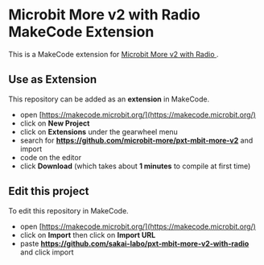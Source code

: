 
# Microbit More v2 with Radio MakeCode Extension

This is a MakeCode extension for [Microbit More v2 with Radio ](https://sakai-labo.github.io/microbitMorev2-with-Radio.github.io/index-ja.html).

## Use as Extension

This repository can be added as an **extension** in MakeCode.

* open [https://makecode.microbit.org/](https://makecode.microbit.org/)
* click on **New Project**
* click on **Extensions** under the gearwheel menu
* search for **https://github.com/microbit-more/pxt-mbit-more-v2** and import
* code on the editor
* click **Download** (which takes about **1 minutes** to compile at first time)

## Edit this project 

To edit this repository in MakeCode.

* open [https://makecode.microbit.org/](https://makecode.microbit.org/)
* click on **Import** then click on **Import URL**
* paste **https://github.com/sakai-labo/pxt-mbit-more-v2-with-radio** and click import

